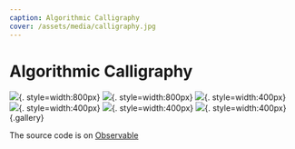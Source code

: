 ```yaml
---
caption: Algorithmic Calligraphy
cover: /assets/media/calligraphy.jpg
---
```


# Algorithmic Calligraphy

![](/assets/media/calligraphy3.jpg){. style=width:800px}
![](/assets/media/calligraphy1.jpg){. style=width:800px}
![](/assets/media/calligraphy2.jpg){. style=width:400px}
![](/assets/media/calligraphy4.jpg){. style=width:400px}
![](/assets/media/calligraphy6.jpg){. style=width:400px}
![](/assets/media/calligraphy5.jpg){. style=width:400px}
{.gallery}

The source code is on [Observable](https://observablehq.com/@illus0r/asemic-writings)

